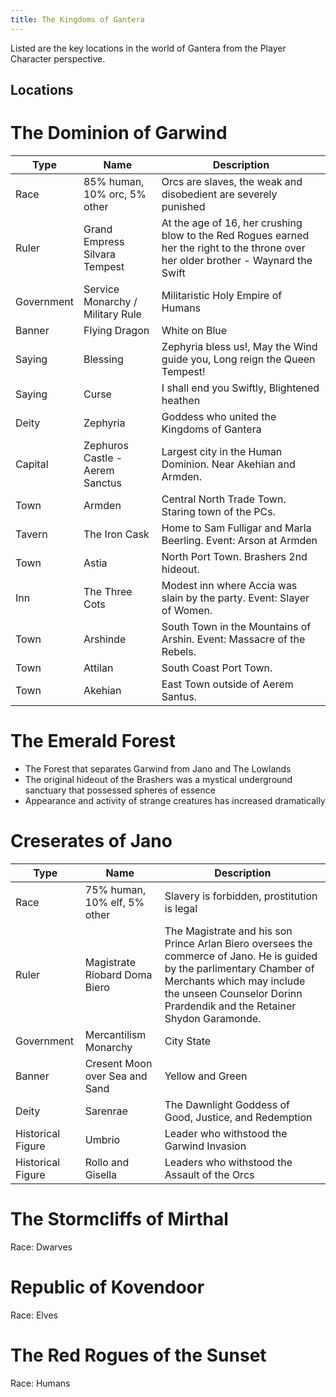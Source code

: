 ```yaml
---
title: The Kingdoms of Gantera
---
```


Listed are the key locations in the world of Gantera from the Player Character perspective.

## Locations
# The Dominion of Garwind
Type | Name | Description
--- | --- | ---
Race | 85% human, 10% orc, 5% other | Orcs are slaves, the weak and disobedient are severely punished
Ruler | Grand Empress Silvara Tempest | At the age of 16, her crushing blow to the Red Rogues earned her the right to the throne over her older brother - Waynard the Swift
Government | Service Monarchy / Military Rule | Militaristic Holy Empire of Humans
Banner | Flying Dragon | White on Blue
Saying | Blessing | Zephyria bless us!, May the Wind guide you, Long reign the Queen Tempest!
Saying | Curse | I shall end you Swiftly, Blightened heathen
Deity | Zephyria | Goddess who united the Kingdoms of Gantera
Capital | Zephuros Castle - Aerem Sanctus | Largest city in the Human Dominion. Near Akehian and Armden.
Town | Armden | Central North Trade Town. Staring town of the PCs. 
Tavern | The Iron Cask | Home to Sam Fulligar and Marla Beerling. Event: Arson at Armden 
Town | Astia | North Port Town. Brashers 2nd hideout. 
Inn | The Three Cots | Modest inn where Accia was slain by the party. Event: Slayer of Women.
Town | Arshinde | South Town in the Mountains of Arshin. Event: Massacre of the Rebels.
Town | Attilan | South Coast Port Town.
Town | Akehian | East Town outside of Aerem Santus.

# The Emerald Forest
- The Forest that separates Garwind from Jano and The Lowlands
- The original hideout of the Brashers was a mystical underground sanctuary that possessed spheres of essence
- Appearance and activity of strange creatures has increased dramatically

# Creserates of Jano
Type | Name | Description
--- | --- | ---
Race | 75% human, 10% elf, 5% other | Slavery is forbidden, prostitution is legal
Ruler | Magistrate Riobard Doma Biero | The Magistrate and his son Prince Arlan Biero oversees the commerce of Jano. He is guided by the parlimentary Chamber of Merchants which may include the unseen Counselor Dorinn Prardendik and the Retainer Shydon Garamonde.
Government | Mercantilism Monarchy | City State
Banner | Cresent Moon over Sea and Sand | Yellow and Green
Deity | Sarenrae | The Dawnlight Goddess of Good, Justice, and Redemption
Historical Figure | Umbrio | Leader who withstood the Garwind Invasion
Historical Figure | Rollo and Gisella | Leaders who withstood the Assault of the Orcs


# The Stormcliffs of Mirthal 
Race: Dwarves
#  Republic of Kovendoor
Race: Elves
# The Red Rogues of the Sunset
Race: Humans

